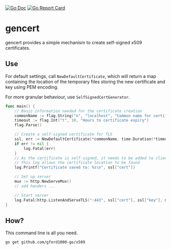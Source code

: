 [![Go Doc](https://pkg.go.dev/badge/github.com/gford1000-go/gencert.svg)](https://pkg.go.dev/github.com/gford1000-go/gencert)
[![Go Report Card](https://goreportcard.com/badge/github.com/gford1000-go/gencert)](https://goreportcard.com/report/github.com/gford1000-go/gencert)

gencert
=======

gencert provides a simple mechanism to create self-signed x509 certificates.

## Use

For default settings, call `NewDefaultCertificate`, which will return a map containing the location of the temporary files storing the new certificate and key using PEM encoding.

For more granular behaviour, use `SelfSignedCertGenerator`.


```go
func main() {
	// Basic information needed for the certificate creation
	commonName := flag.String("n", "localhost", "Common name for certificate")
	timeout := flag.Int("t", 10, "Hours to certificate expiry")
	flag.Parse()

	// Create a self-signed certificate for TLS
	ssl, err := NewDefaultCertificate(*commonName, time.Duration(*timeout)*time.Hour)
	if err != nil {
		log.Fatal(err)
	}
	// As the certificate is self-signed, it needs to be added to clients
	// This log allows the certificate location to be found
	log.Printf("Certificate saved to: %s\n", ssl["cert"])

	// Set up server
	mux := http.NewServeMux()
	// add handers ...

	// Start server
	log.Fatal(http.ListenAndServeTLS(":443", ssl["cert"], ssl["key"], mux))
}
```

## How?

This command line is all you need.

```
go get github.com/gford1000-go/x509
```
